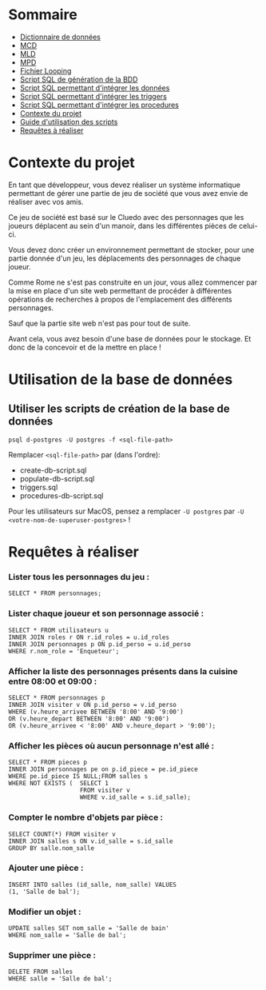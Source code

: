 # Sommaire


- [Dictionnaire de données](/docs/dictionnaire-donnees.md)
- [MCD](/docs/BDD/MCD.png)
- [MLD](/docs/BDD/MLD.png)
- [MPD](/docs/BDD/MPD.png)
- [Fichier Looping](/docs/BDD/mcd.loo)
- [Script SQL de génération de la BDD](/sql/create-db-script.sql)
- [Script SQL permettant d'intégrer les données](/sql/populate-db-script.sql)
- [Script SQL permettant d'intégrer les triggers](/sql/triggers.sql)
- [Script SQL permettant d'intégrer les procedures](/sql/procedures-db-script.sql)
- [Contexte du projet](#contexte-du-projet)
- [Guide d'utilisation des scripts](#utilisation-de-la-base-de-données)
- [Requêtes à réaliser](#requêtes-à-réaliser)

# Contexte du projet
En tant que développeur, vous devez réaliser un système informatique permettant de gérer une partie de jeu de société que vous avez envie de réaliser avec vos amis.<br>

Ce jeu de société est basé sur le Cluedo avec des personnages que les joueurs déplacent au sein d'un manoir, dans les différentes pièces de celui-ci.

Vous devez donc créer un environnement permettant de stocker, pour une partie donnée d'un jeu, les déplacements des personnages de chaque joueur.

Comme Rome ne s'est pas construite en un jour, vous allez commencer par la mise en place d'un site web permettant de procéder à différentes opérations de recherches à propos de l'emplacement des différents personnages.

Sauf que la partie site web n'est pas pour tout de suite.

Avant cela, vous avez besoin d'une base de données pour le stockage. Et donc de la concevoir et de la mettre en place !

# Utilisation de la base de données
## Utiliser les scripts de création de la base de données
```
psql d-postgres -U postgres -f <sql-file-path>
```
Remplacer `<sql-file-path>` par (dans l'ordre):
- create-db-script.sql
- populate-db-script.sql
- triggers.sql
- procedures-db-script.sql  

Pour les utilisateurs sur MacOS, pensez a remplacer `-U postgres` par `-U <votre-nom-de-superuser-postgres>` !

# Requêtes à réaliser

### Lister tous les personnages du jeu :
```
SELECT * FROM personnages;
```
### Lister chaque joueur et son personnage associé :
```
SELECT * FROM utilisateurs u
INNER JOIN roles r ON r.id_roles = u.id_roles
INNER JOIN personnages p ON p.id_perso = u.id_perso
WHERE r.nom_role = 'Enqueteur';

```
### Afficher la liste des personnages présents dans la cuisine entre 08:00 et 09:00 :
```
SELECT * FROM personnages p
INNER JOIN visiter v ON p.id_perso = v.id_perso
WHERE (v.heure_arrivee BETWEEN '8:00' AND '9:00')
OR (v.heure_depart BETWEEN '8:00' AND '9:00')
OR (v.heure_arrivee < '8:00' AND v.heure_depart > '9:00');
```
### Afficher les pièces où aucun personnage n'est allé :
```
SELECT * FROM pieces p
INNER JOIN personnages pe on p.id_piece = pe.id_piece
WHERE pe.id_piece IS NULL;FROM salles s
WHERE NOT EXISTS (  SELECT 1 
                    FROM visiter v
                    WHERE v.id_salle = s.id_salle);
```

### Compter le nombre d'objets par pièce :
```
SELECT COUNT(*) FROM visiter v
INNER JOIN salles s ON v.id_salle = s.id_salle
GROUP BY salle.nom_salle
```
### Ajouter une pièce :
```
INSERT INTO salles (id_salle, nom_salle) VALUES
(1, 'Salle de bal');
```
### Modifier un objet :
```
UPDATE salles SET nom_salle = 'Salle de bain'
WHERE nom_salle = 'Salle de bal';
```
### Supprimer une pièce :
```
DELETE FROM salles
WHERE salle = 'Salle de bal';
```